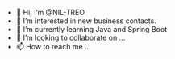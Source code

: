 - 👋 Hi, I’m @NIL-TREO
- 👀 I’m interested in new business contacts.
- 🌱 I’m currently learning Java and Spring Boot
- 💞️ I’m looking to collaborate on ...
- 📫 How to reach me ...

<!---
NIL-TREO/NIL-TREO is a ✨ special ✨ repository because its `README.md` (this file) appears on your GitHub profile.
You can click the Preview link to take a look at your changes.
--->
